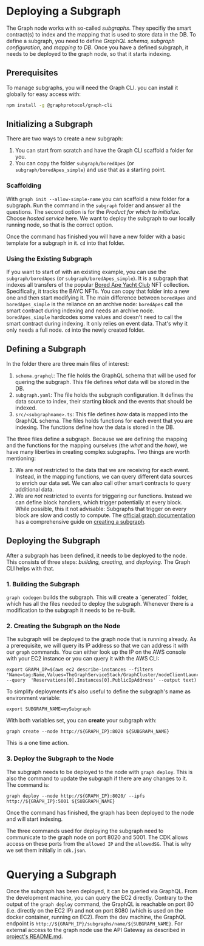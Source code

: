 # Deploying a Subgraph
The Graph node works with so-called _subgraphs_. They specifiy the smart contract(s) to index and the mapping that is used to store data in the DB. To define a subgraph, you need to define _GraphQL schema, subgraph configuration,_ and _mapping to DB_. Once you have a defined subgraph, it needs to be deployed to the graph node, so that it starts indexing. 

## Prerequisites
To manage subgraphs, you will need the Graph CLI. you can install it globally for easy access with:

```sh
npm install -g @graphprotocol/graph-cli
```

## Initializing a Subgraph
There are two ways to create a new subgraph:
1. You can start from scratch and have the Graph CLI scaffold a folder for you.
2. You can copy the folder `subgraph/boredApes` (or `subgraph/boredApes_simple`) and use that as a starting point.

### Scaffolding
With `graph init --allow-simple-name` you can scaffold a new folder for a subgraph. Run the command in the `subgraph` folder and answer all the questions. The second option is for the _Product for which to initialize_. Choose _hosted service_ here. We want to deploy the subgraph to our locally running node, so that is the correct option. 

Once the command has finished you will have a new folder with a basic template for a subgraph in it. `cd` into that folder.

### Using the Existing Subgraph
If you want to start of with an existing example, you can use the `subgraph/boredApes` (or `subgraph/boredApes_simple`). It is a subgraph that indexes all transfers of the popular [Bored Ape Yacht Club](https://boredapeyachtclub.com) NFT collection. Specifically, it tracks the BAYC NFTs. You can copy that folder into a new one and then start modifying it. The main difference between `boredApes` and `boredApes_simple` is the reliance on an archive node: `boredApes` call the smart contract during indexing and needs an archive node. `boredApes_simple` hardcodes some values and doesn't need to call the smart contract during indexing. It only relies on event data. That's why it only needs a full node. `cd` into the newly created folder.

## Defining a Subgraph
In the folder there are three main files of interest:
1. `schema.graphql`: The file holds the GraphQL schema that will be used for quering the subgraph. This file defines *what* data will be stored in the DB.
2. `subgraph.yaml`: The file holds the subgraph configuration. It defines the data source to index, their starting block and the events that should be indexed. 
3. `src/<subgraphname>.ts`: This file defines *how* data is mapped into the GraphQL schema. The files holds functions for each event that you are indexing. The functions define how the data is stored in the DB.

The three files define a subgraph. Because we are defining the mapping and the functions for the mapping ourselves (the _what_ and the _how)_, we have many liberties in creating complex subgraphs. Two things are worth mentioning: 
1. We are _not_ restricted to the data that we are receiving for each event. Instead, in the mapping functions, we can query different data sources to enrich our data set. We can also call other smart contracts to query additional data. 
2. We are _not_ restricted to events for triggering our functions. Instead we can define block handlers, which trigger potentially at every block. While possible, this it not advisable: Subgraphs that trigger on every block are slow and costly to compute. The [official graph documentation](https://thegraph.com/docs/en/) has a comprehensive guide on [creating a subgraph](https://thegraph.com/docs/en/developing/creating-a-subgraph).

## Deploying the Subgraph
After a subgraph has been defined, it needs to be deployed to the node. This consists of three steps: _building, creating,_ and _deploying._ The Graph CLI helps with that. 

### 1. Building the Subgraph
`graph codegen` builds the subgraph. This will create a `generated`` folder, which has all the files needed to deploy the subgraph. Whenever there is a modification to the subgraph it needs to be re-built.

### 2. Creating the Subgraph on the Node
The subgraph will be deployed to the graph node that is running already. As a prerequisite, we will query its IP address so that we can address it with our `graph` commands. You can either look up the IP on the AWS console with your EC2 instance or you can query it with the AWS CLI: 

```
export GRAPH_IP=$(aws ec2 describe-instances --filters 'Name=tag:Name,Values=TheGraphServiceStack/GraphCluster/nodeClientLaunchTemplate' --query  'Reservations[0].Instances[0].PublicIpAddress' --output text)
```

To simplify deployments it's also useful to define the subgraph's name as environment variable: 

```
export SUBGRAPH_NAME=mySubgraph
```

With both variables set, you can **create** your subgraph with: 

```
graph create --node http://${GRAPH_IP}:8020 ${SUBGRAPH_NAME}
```

This is a one time action.

### 3. Deploy the Subgraph to the Node
The subgraph needs to be deployed to the node with `graph deploy`. This is also the command to update the subgraph if there are any changes to it. The command is: 

```
graph deploy --node http://${GRAPH_IP}:8020/ --ipfs http://${GRAPH_IP}:5001 ${SUBGRAPH_NAME}
```

Once the command has finished, the graph has been deployed to the node and will start indexing. 

The three commands used for deploying the subgraph need to communicate to the graph node on port 8020 and 5001. The CDK allows access on these ports from the `allowed IP` and the `allowedSG`. That is why we set them initially in `cdk.json`.

# Querying a Subgraph
Once the subgraph has been deployed, it can be queried via GraphQL. From the development machine, you can query the EC2 directly. Contrary to the output of the `graph deploy` command, the GraphQL is reachable on port 80 (i.e. directly on the EC2 IP) and not on port 8080 (which is used on the docker container, running on EC2). From the dev machine, the GraphQL endpoint is `http://${GRAPH_IP}/subgraphs/name/${SUBGRAPH_NAME}`. For external access to the graph node use the API Gateway as described in [project's README.md](../README.md#Access-to-the-GraphQL-API).
